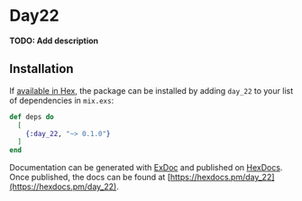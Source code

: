# Day22

**TODO: Add description**

## Installation

If [available in Hex](https://hex.pm/docs/publish), the package can be installed
by adding `day_22` to your list of dependencies in `mix.exs`:

```elixir
def deps do
  [
    {:day_22, "~> 0.1.0"}
  ]
end
```

Documentation can be generated with [ExDoc](https://github.com/elixir-lang/ex_doc)
and published on [HexDocs](https://hexdocs.pm). Once published, the docs can
be found at [https://hexdocs.pm/day_22](https://hexdocs.pm/day_22).

